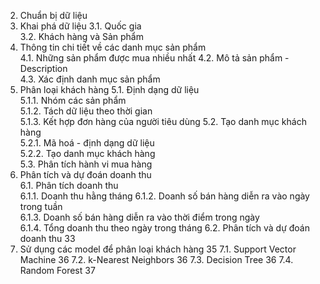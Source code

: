 2. Chuẩn bị dữ liệu	
3. Khai phá dữ liệu	
3.1. Quốc gia	
3.2. Khách hàng và Sản phẩm	
4. Thông tin chi tiết về các danh mục sản phẩm	
4.1. Những sản phẩm được mua nhiều nhất	
4.2. Mô tả sản phẩm - Description	
4.3. Xác định danh mục sản phẩm	
5. Phân loại khách hàng	
5.1. Định dạng dữ liệu	
5.1.1. Nhóm các sản phẩm	
5.1.2. Tách dữ liệu theo thời gian	
5.1.3. Kết hợp đơn hàng của người tiêu dùng	
5.2. Tạo danh mục khách hàng	
5.2.1. Mã hoá - định dạng dữ liệu	
5.2.2. Tạo danh mục khách hàng	
5.3. Phân tích hành vi mua hàng	
6. Phân tích và dự đoán doanh thu	
6.1. Phân tích doanh thu	
6.1.1. Doanh thu hằng tháng	
6.1.2. Doanh số bán hàng diễn ra vào ngày trong tuần	
6.1.3. Doanh số bán hàng diễn ra vào thời điểm trong ngày	
6.1.4. Tổng doanh thu theo ngày trong tháng	
6.2. Phân tích và dự đoán doanh thu	33
7. Sử dụng các model để phân loại khách hàng	35
7.1. Support Vector Machine	36
7.2. k-Nearest Neighbors	36
7.3. Decision Tree	36
7.4. Random Forest	37

